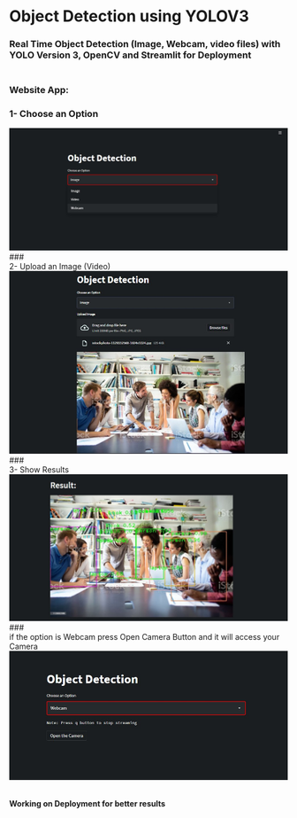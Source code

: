 # Object Detection using YOLOV3

### Real Time Object Detection (Image, Webcam, video files) with YOLO Version 3, OpenCV and Streamlit for Deployment<br><br>
### Website App:<br>

### 1- Choose an Option<br>
<img src = 'im1.jpg'>
### <br>2- Upload an Image (Video)<br>
<img src = 'im2.jpg'>
### <br>3- Show Results<br>
<img src = 'im3.jpg'>
### <br>if the option is Webcam press Open Camera Button and it will access your Camera<br>
<img src = 'im4.jpg'>

<br>**Working on Deployment for better results**

